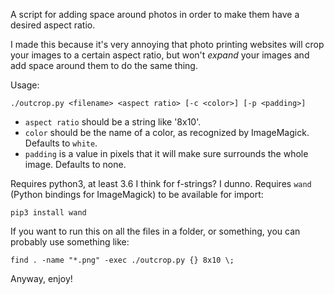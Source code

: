 A script for adding space around photos in order to make them have a desired aspect ratio.

I made this because it's very annoying that photo printing websites will crop your images to a certain aspect ratio, but won't _expand_ your images and add space around them to do the same thing.

Usage:

```
./outcrop.py <filename> <aspect ratio> [-c <color>] [-p <padding>]
```

* `aspect ratio` should be a string like '8x10'. 
* `color` should be the name of a color, as recognized by ImageMagick. Defaults to `white`.
* `padding` is a value in pixels that it will make sure surrounds the whole image. Defaults to none.

Requires python3, at least 3.6 I think for f-strings? I dunno.
Requires `wand` (Python bindings for ImageMagick) to be available for import:

```
pip3 install wand
```

If you want to run this on all the files in a folder, or something, you can probably use something like:

```
find . -name "*.png" -exec ./outcrop.py {} 8x10 \;
```

Anyway, enjoy!
